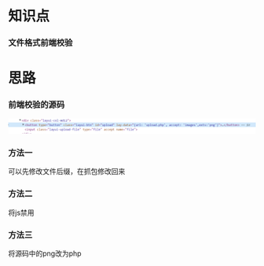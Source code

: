 # 知识点
### 文件格式前端校验
# 思路
### 前端校验的源码
![image.png](./images/20231017_2359517828.png)
### 方法一
可以先修改文件后缀，在抓包修改回来
### 方法二
将js禁用
### 方法三
将源码中的png改为php

